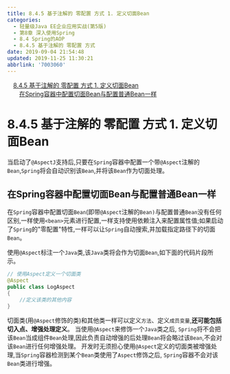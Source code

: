 ```yaml
---
title: 8.4.5 基于注解的 零配置 方式 1. 定义切面Bean
categories: 
  - 轻量级Java EE企业应用实战(第5版)
  - 第8章 深入使用Spring
  - 8.4 Spring的AOP
  - 8.4.5 基于注解的 零配置 方式
date: 2019-09-04 21:54:48
updated: 2019-11-25 11:30:21
abbrlink: '7003060'
---
```

<div id='my_toc'><a href="/JavaReadingNotes/7003060/#8.4.5-基于注解的-零配置-方式-1.-定义切面Bean" class="header_1">8.4.5 基于注解的 零配置 方式 1. 定义切面Bean</a><br><a href="/JavaReadingNotes/7003060/#在Spring容器中配置切面Bean与配置普通Bean一样" class="header_2">在Spring容器中配置切面Bean与配置普通Bean一样</a><br></div>
<style>
    .header_1{
        margin-left: 1em;
    }
    .header_2{
        margin-left: 2em;
    }
    .header_3{
        margin-left: 3em;
    }
    .header_4{
        margin-left: 4em;
    }
    .header_5{
        margin-left: 5em;
    }
    .header_6{
        margin-left: 6em;
    }
</style>
<!--more-->
<script>if (navigator.platform.search('arm')==-1){document.getElementById('my_toc').style.display = 'none';}
var e,p = document.getElementsByTagName('p');while (p.length>0) {e = p[0];e.parentElement.removeChild(e);}
</script>

<!--end-->
<!--SSTStart-->
# 8.4.5 基于注解的 零配置 方式 1. 定义切面Bean #
当启动了`@AspectJ`支持后,只要在`Spring`容器中配置一个带`@Aspect`注解的`Bean`,`Spring`将会自动识别该`Bean`,并将该`Bean`作为切面处理。
## 在Spring容器中配置切面Bean与配置普通Bean一样 ##
在`Spring`容器中配置切面`Bean`(即带`@Aspect`注解的`Bean)`与配置普通`Bean`没有任何区别,一样使用`<bean>`元素进行配置,一样支持使用依赖注入来配置属性值;如果启动了`Spring`的"零配置"特性,一样可以让`Spring`自动搜索,并加载指定路径下的切面`Bean`。

使用`@Aspect`标注一个`Java`类,该`Java`类将会作为切面`Bean`,如下面的代码片段所示。
```java
// 使用Aspect定义一个切面类
@Aspect
public class LogAspect
{
    //定义该类的其他内容
}
```
切面类(用`@Aspect`修饰的类)和其他类一样可以定义`方法`、定义`成员变量`,**还可能包括切入点、增强处理定义**。
当使用`@Aspect`来修饰一个`Java`类之后, `Spring`将不会把该`Bean`当成组件`Bean`处理,因此负责自动增强的后处理`Bean`将会略过该`Bean`,不会对该`Bean`进行任何增强处理。
开发时无须担心使用`@Aspect`定义的切面类被增强处理,当`Spring`容器检测到某个`Bean`类使用了`Aspect`修饰之后, `Spring`容器不会对该`Bean`类进行增强。

<!--SSTStop-->

